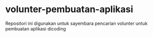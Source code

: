 # volunter-pembuatan-aplikasi
Repositori ini digunakan untuk sayembara pencarian volunter untuk pembuatan aplikasi dicoding
